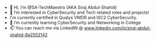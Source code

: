 - 👋 Hi, I’m @SA-TechMaestro (AKA Siraj Abdul-Shahid)
- 👀 I’m interested in CyberSecurity and Tech related roles and projects!
- I'm currently certified in Qualys VMDR and ISC2 CyberSecurity.
- 🌱 I’m currently learning CyberSecurity and Networking in College
- 📫 You can reach me via LinkedIN @ www.linkedin.com/in/siraj-abdul-shahid-8a2552142

<!---
SA-TechMaestro/SA-TechMaestro is a ✨ special ✨ repository because its `README.md` (this file) appears on your GitHub profile.
You can click the Preview link to take a look at your changes.
--->

